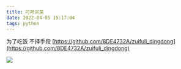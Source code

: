 ```yaml
---
title: 叮咚买菜
date: 2022-04-05 15:17:04
tags: python
---
```


为了吃饭 不择手段
[https://github.com/8DE4732A/zuifuli_dingdong](https://github.com/8DE4732A/zuifuli_dingdong)

![](assets/shot.jpg)